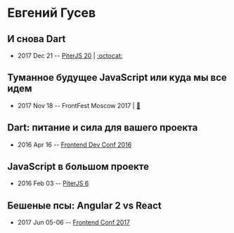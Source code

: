 # Евгений Гусев

## И снова Dart
- 2017 Dec 21 -- [PiterJS 20](https://www.youtube.com/watch?v=fVgf2bImp6s)   | [:octocat:](https://gist.github.com/bunopus/3c8cc4b950cbcafd61b195a1fbeab6ad) 
## Туманное будущее JavaScript или куда мы все идем
- 2017 Nov 18 -- FrontFest Moscow 2017  | [:notebook:](https://speakerdeck.com/frontfest/vladimir-dashukievich-kvartirnik)  
## Dart: питание и сила для вашего проекта
- 2016 Apr 16 -- [Frontend Dev Conf 2016](https://www.youtube.com/watch?v=wE7VMBnQ7jY)    
## JavaScript в большом проекте
- 2016 Feb 03 -- [PiterJS 6](https://www.youtube.com/watch?v=Ak6dI1_ZaEI)    
## Бешеные псы: Angular 2 vs React
- 2017 Jun 05-06 -- [Frontend Conf 2017](https://www.youtube.com/watch?v=VxZA-2JNx6k)    
